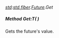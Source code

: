 _[std](../../modules/std/std-module.md):[std.fiber](../../modules/std/std-fiber.md).[Future<T>](../../modules/std/std-fiber-future.md).Get_
##### Method Get:T(  )
Gets the future's value.
